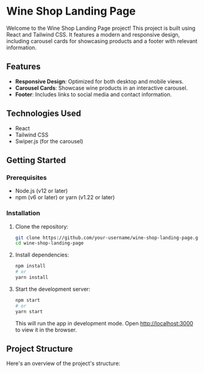 # Wine Shop Landing Page

Welcome to the Wine Shop Landing Page project! This project is built using React and Tailwind CSS. It features a modern and responsive design, including carousel cards for showcasing products and a footer with relevant information.

## Features

- **Responsive Design**: Optimized for both desktop and mobile views.
- **Carousel Cards**: Showcase wine products in an interactive carousel.
- **Footer**: Includes links to social media and contact information.

## Technologies Used

- React
- Tailwind CSS
- Swiper.js (for the carousel)

## Getting Started

### Prerequisites

- Node.js (v12 or later)
- npm (v6 or later) or yarn (v1.22 or later)

### Installation

1. Clone the repository:
    ```bash
    git clone https://github.com/your-username/wine-shop-landing-page.git
    cd wine-shop-landing-page
    ```

2. Install dependencies:
    ```bash
    npm install
    # or
    yarn install
    ```

3. Start the development server:
    ```bash
    npm start
    # or
    yarn start
    ```

    This will run the app in development mode. Open [http://localhost:3000](http://localhost:3000) to view it in the browser.

## Project Structure

Here's an overview of the project's structure:

